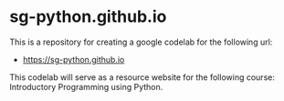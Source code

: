 # sg-python.github.io

This is a repository for creating a google codelab for the following url:
- https://sg-python.github.io

This codelab will serve as a resource website for the following course: Introductory Programming using Python.
